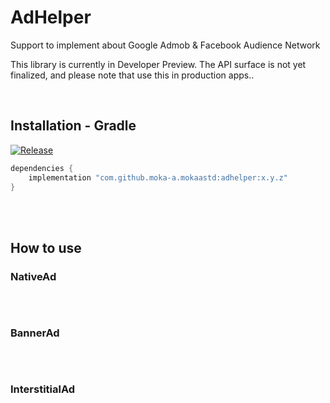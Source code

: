 # AdHelper

Support to implement about Google Admob & Facebook Audience Network

This library is currently in Developer Preview. The API surface is not yet finalized, and please note that use this in production apps..

<br>

## Installation - Gradle
[![Release](https://jitpack.io/v/moka-a/std-android.svg)](https://jitpack.io/moka-a/std-android)

```gradle
dependencies {
    implementation "com.github.moka-a.mokaastd:adhelper:x.y.z"
}

```
<br>
<br>

## How to use

### NativeAd

```kotlin
```

<br>

### BannerAd

```kotlin
```

<br>

### InterstitialAd

```kotlin
```
